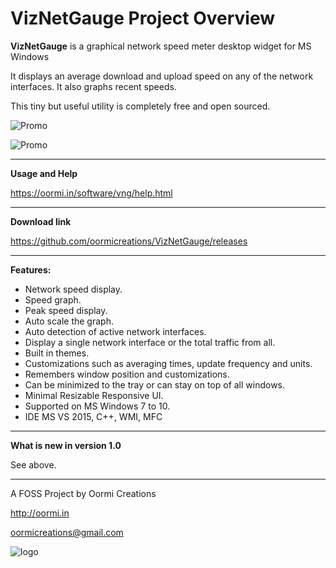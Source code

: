 # VizNetGauge Project Overview



**VizNetGauge** is a graphical network speed meter desktop widget for MS Windows

It displays an average download and upload speed on any of the network interfaces. It also graphs recent speeds.

This tiny but useful utility is completely free and open sourced. 

![Promo](https://oormi.in/software/vng/images/Icon170-01.png)

![Promo](https://oormi.in/software/vng/images/ss.png)

---

**Usage and Help**

https://oormi.in/software/vng/help.html


---

**Download link**

https://github.com/oormicreations/VizNetGauge/releases

---

**Features:**

* Network speed display.
* Speed graph.
* Peak speed display.
* Auto scale the graph.
* Auto detection of active network interfaces.
* Display a single network interface or the total traffic from all.
* Built in themes.
* Customizations such as averaging times, update frequency and units.
* Remembers window position and customizations.
* Can be minimized to the tray or can stay on top of all windows.
* Minimal Resizable Responsive UI.
* Supported on MS Windows 7 to 10.
* IDE MS VS 2015, C++, WMI, MFC

---

**What is new in version 1.0**

See above.

---

A FOSS Project by Oormi Creations

http://oormi.in

oormicreations@gmail.com


![logo](https://oormi.in/software/cbp/images/OormiLogo.png)
